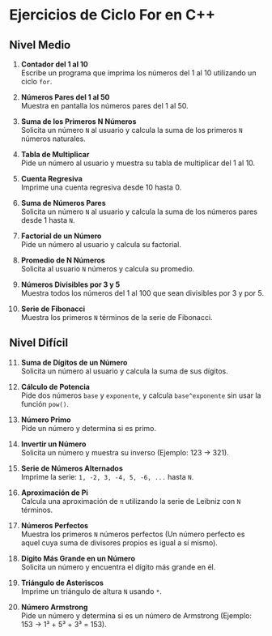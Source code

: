 # Ejercicios de Ciclo For en C++

## Nivel Medio

1. **Contador del 1 al 10**  
   Escribe un programa que imprima los números del 1 al 10 utilizando un ciclo `for`.

2. **Números Pares del 1 al 50**  
   Muestra en pantalla los números pares del 1 al 50.

3. **Suma de los Primeros N Números**  
   Solicita un número `N` al usuario y calcula la suma de los primeros `N` números naturales.

4. **Tabla de Multiplicar**  
   Pide un número al usuario y muestra su tabla de multiplicar del 1 al 10.

5. **Cuenta Regresiva**  
   Imprime una cuenta regresiva desde 10 hasta 0.

6. **Suma de Números Pares**  
   Solicita un número `N` al usuario y calcula la suma de los números pares desde 1 hasta `N`.

7. **Factorial de un Número**  
   Pide un número al usuario y calcula su factorial.

8. **Promedio de N Números**  
   Solicita al usuario `N` números y calcula su promedio.

9. **Números Divisibles por 3 y 5**  
   Muestra todos los números del 1 al 100 que sean divisibles por 3 y por 5.

10. **Serie de Fibonacci**  
    Muestra los primeros `N` términos de la serie de Fibonacci.

## Nivel Difícil

11. **Suma de Dígitos de un Número**  
    Solicita un número al usuario y calcula la suma de sus dígitos.

12. **Cálculo de Potencia**  
    Pide dos números `base` y `exponente`, y calcula `base^exponente` sin usar la función `pow()`.

13. **Número Primo**  
    Pide un número y determina si es primo.

14. **Invertir un Número**  
    Solicita un número y muestra su inverso (Ejemplo: 123 → 321).

15. **Serie de Números Alternados**  
    Imprime la serie: `1, -2, 3, -4, 5, -6, ...` hasta `N`.

16. **Aproximación de Pi**  
    Calcula una aproximación de `π` utilizando la serie de Leibniz con `N` términos.

17. **Números Perfectos**  
    Muestra los primeros `N` números perfectos (Un número perfecto es aquel cuya suma de divisores propios es igual a sí mismo).

18. **Dígito Más Grande en un Número**  
    Solicita un número y encuentra el dígito más grande en él.

19. **Triángulo de Asteriscos**  
    Imprime un triángulo de altura `N` usando `*`.

20. **Número Armstrong**  
    Pide un número y determina si es un número de Armstrong (Ejemplo: 153 → 1³ + 5³ + 3³ = 153).

